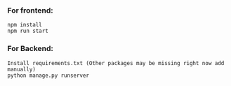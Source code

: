 ### For frontend:
```cd UI
npm install
npm run start
```

### For Backend:
```
Install requirements.txt (Other packages may be missing right now add manually)
python manage.py runserver
```